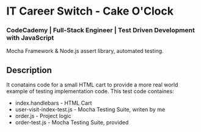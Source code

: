 # IT Career Switch - Cake O'Clock
### CodeCademy | Full-Stack Engineer | Test Driven Development with JavaScript
Mocha Framework & Node.js assert library, automated testing.
## Description
It conatains code for a small HTML cart to provide a more real world example of testing implementation code. This test code containes:
* index.handlebars - HTML Cart
* user-visit-index-test.js - Mocha Testing Suite, writen by me
* order.js - Project logic
* order-test.js - Mocha Testing Suite, provided
